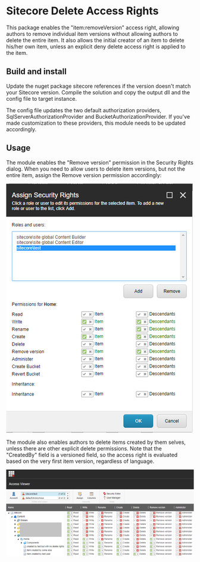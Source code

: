 # Sitecore Delete Access Rights
This package enables the "item:removeVersion" access right, 
allowing authors to remove individual item versions without 
allowing authors to delete the entire item. It also allows 
the initial creator of an item to delete his/her own item, 
unless an explicit deny delete access right is applied to 
the item.

## Build and install
Update the nuget package sitecore references if the version
doesn't match your Sitecore version. Compile the solution 
and copy the output dll and the config file to target
instance.

The config file updates the two default authorization providers, 
SqlServerAuthorizationProvider and BucketAuthorizationProvider.
If you've made customization to these providers, this module
needs to be updated accordingly.

## Usage
The module enables the "Remove version" permission in the 
Security Rights dialog. When you need to allow users to delete
item versions, but not the entire item, assign the Remove
version permission accordingly:

![remove version access option](img/remove-version-access-option.png)

The module also enables authors to delete items created by
them selves, unless there are other explicit delete permissions.
Note that the "CreatedBy" field is a versioned field, so the
access right is evaluated based on the very first item version, 
regardless of language.

![access viewer](img/access-viewer.png)

